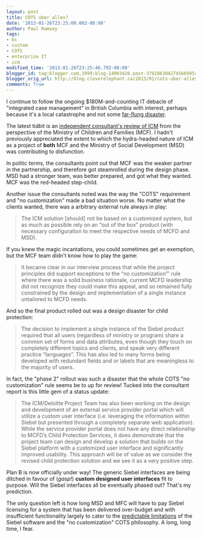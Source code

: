```yaml
---
layout: post
title: COTS uber alles?
date: '2013-01-26T23:25:00.002-08:00'
author: Paul Ramsey
tags:
- bc
- custom
- COTS
- enterprise IT
- icm
modified_time: '2013-01-26T23:25:46.792-08:00'
blogger_id: tag:blogger.com,1999:blog-14903426.post-3792863042745669954
blogger_orig_url: http://blog.cleverelephant.ca/2013/01/cots-uber-alles.html
comments: True
---
```


I continue to follow the ongoing $180M-and-counting IT debacle of "integrated case management" in British Columbia with interest, perhaps because it's a local catastrophe and not some [far-flung disaster](http://spectrum.ieee.org/computing/software/who-killed-the-virtual-case-file).

The latest tidbit is an [independent consultant's review of ICM](http://www.integratedcasemanagement.gov.bc.ca/documents/icm-mcfd-iar.pdf) from the perspective of the Ministry of Children and Families (MCF). I hadn't previously appreciated the extent to which the hydra-headed nature of ICM as a project of **both** MCF and the Ministry of Social Development (MSD) was contributing to disfunction.

In politic terms, the consultants point out that MCF was the weaker partner in the partnership, and therefore got steamrolled during the design phase. MSD had a stronger team, was better prepared, and got what they wanted. MCF was the red-headed step-child.

Another issue the consultants noted was the way the "COTS" requirement and "no customization" made a bad situation worse. No matter what the clients wanted, there was a arbitrary external rule always in play:

> The ICM solution [should] not be based on a customized system, but as much as possible rely on an “out of the box” product (with necessary configuration to meet the respective needs of MCFD and MSD).

If you knew the magic incantations, you could sometimes get an exemption, but the MCF team didn't know how to play the game:

> It became clear in our interview process that while the project principles did support exceptions to the “no customization”’ rule where there was a solid business rationale, current MCFD leadership did not recognize they could make this appeal, and so remained fully constrained by the design and implementation of a single instance untailored to MCFD needs.

And so the final product rolled out was a design disaster for child protection:  

> The decision to implement a single instance of the Siebel product required that all users (regardless of ministry or program) share a common set of forms and data attributes, even though they touch on completely different topics and clients, and speak very different practice “languages”. This has also led to many forms being developed with redundant fields and or labels that are meaningless to the majority of users.

In fact, the "phase 2" rollout was such a disaster that the whole COTS "no customization" rule seems be to up for review! Tucked into the consultant report is this little gem of a status update:

> The ICM/Deloitte Project Team has also been working on the design and development of an external service provider portal which will utilize a custom user interface (i.e. leveraging the information within Siebel but presented through a completely separate web application). While the service provider portal does not have any direct relationship to MCFD’s Child Protection Services, it does demonstrate that the project team can design and develop a solution that builds on the Siebel platform with a customized user interface and significantly improved usability. This approach will be of value as we consider the revised child protection solution and we see it as a very positive step.

Plan B is now officially under way! The generic Siebel interfaces are being ditched in favour of (*gasp!*) **custom designed user interfaces** fit to purpose. Will the Siebel interfaces all be eventually phased out? That's my prediction.

The only question left is how long MSD and MFC will have to pay Siebel licensing for a system that has been delivered over-budget and with insufficient functionality largely to cater to the [predictable limitations](http://www.destinationcrm.com/Articles/Columns-Departments/Customer-Centricity/The-Siebel-Effect-And-Its-Survivors-68077.aspx) of the Siebel software and the "no customization" COTS philosophy. A long, long time, I fear.